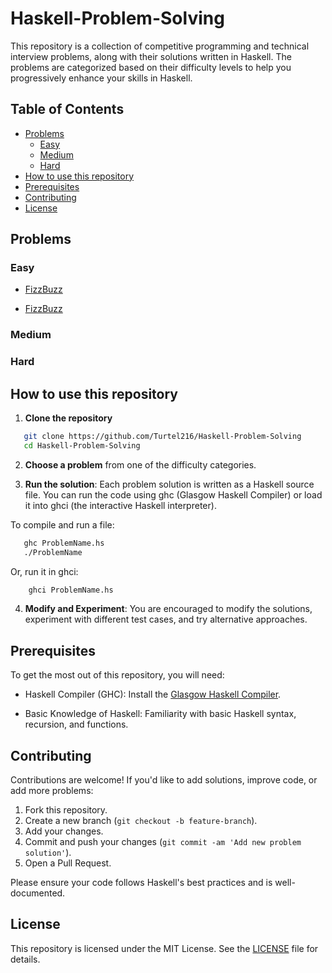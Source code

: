 # Haskell-Problem-Solving

This repository is a collection of competitive programming and technical interview problems, along with their solutions written in Haskell. The problems are categorized based on their difficulty levels to help you progressively enhance your skills in Haskell.

## Table of Contents

- [Problems](#problems)
    * [Easy](#easy)
    * [Medium](#medium)
    * [Hard](#hard)
- [How to use this repository](#howto)
- [Prerequisites](#prerequisites)
- [Contributing](#contributing)
- [License](#license)

<a name="problems">

## Problems

<a name="easy">

### Easy

- [FizzBuzz](https://github.com/Turtel216/Haskell-Problem-Solving/blob/main/EASY/FizzBuzz.hs)

- [FizzBuzz](https://github.com/Turtel216/Haskell-Problem-Solving/blob/main/EASY/Factorials.hs)

<a name="medium">

### Medium

<a name="hard">

### Hard

<a name="howto">

## How to use this repository

1. **Clone the repository**

```bash
   git clone https://github.com/Turtel216/Haskell-Problem-Solving
   cd Haskell-Problem-Solving
```

2. **Choose a problem** from one of the difficulty categories.

3. **Run the solution**: Each problem solution is written as a Haskell source file. You can run the code using ghc (Glasgow Haskell Compiler) or load it into ghci (the interactive Haskell interpreter).

To compile and run a file:

```bash
   ghc ProblemName.hs
   ./ProblemName
```

Or, run it in ghci:

```bash
    ghci ProblemName.hs
```

4. **Modify and Experiment**: You are encouraged to modify the solutions, experiment with different test cases, and try alternative approaches.

<a name="#prerequisites">

## Prerequisites

To get the most out of this repository, you will need:

- Haskell Compiler (GHC): Install the [Glasgow Haskell Compiler](https://www.haskell.org/downloads/).

- Basic Knowledge of Haskell: Familiarity with basic Haskell syntax, recursion, and functions.

<a name="#contributing">

## Contributing

Contributions are welcome! If you'd like to add solutions, improve code, or add more problems:

1. Fork this repository.
2. Create a new branch (```git checkout -b feature-branch```).
3. Add your changes.
4. Commit and push your changes (```git commit -am 'Add new problem solution'```).
5. Open a Pull Request.

Please ensure your code follows Haskell's best practices and is well-documented.

<a name="#license">

## License

This repository is licensed under the MIT License. See the [LICENSE](https://github.com/Turtel216/Haskell-Problem-Solving/blob/main/LICENSE) file for details.
